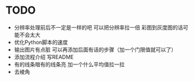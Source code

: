 # TODO

- 分辨率处理前后不一定是一样的吧 可以把分辨率拉一倍 彩图到灰度图的话可能不会太大
- 优化Python脚本的速度
- 输出图片有点脏 可以再添加后面有话的步骤（加一个门限值就可以了）
- 添加流程介绍 写README
- 有的线条暗有的线条亮 加一个什么平均值拉一拉
- 去棱角
